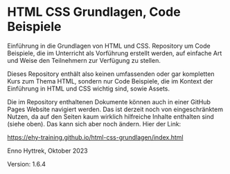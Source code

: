# HTML CSS Grundlagen, Code Beispiele
Einführung in die Grundlagen von HTML und CSS. Repository um Code Beispiele, die im Unterricht als Vorführung erstellt werden, auf einfache Art und Weise den Teilnehmern zur Verfügung zu stellen.

Dieses Repository enthält also keinen umfassenden oder gar kompletten Kurs zum Thema HTML, sondern nur Code Beispiele, die im Kontext der Einführung in HTML und CSS wichtig sind, sowie Assets.

Die im Repository enthaltenen Dokumente können auch in einer GitHub Pages Website navigiert werden. Das ist derzeit noch von eingeschränktem Nutzen, da auf den Seiten kaum wirklich hilfreiche Inhalte enthalten sind (siehe oben). Das kann sich aber noch ändern. Hier der Link:

https://ehy-training.github.io/html-css-grundlagen/index.html

Enno Hyttrek,
Oktober 2023

Version: 1.6.4
